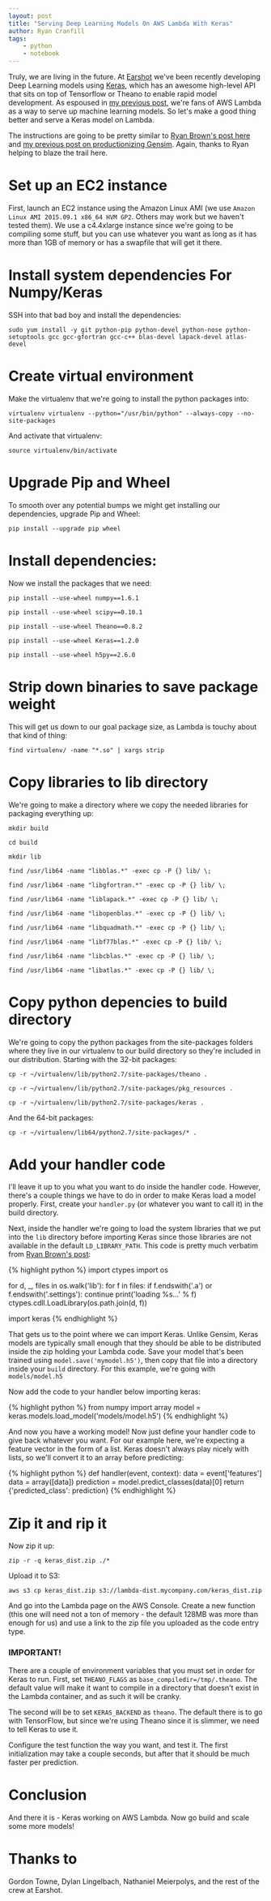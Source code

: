 ```yaml
---
layout: post
title: "Serving Deep Learning Models On AWS Lambda With Keras"
author: Ryan Cranfill
tags:
    - python
    - notebook
--- 
```

Truly, we are living in the future. At [Earshot](www.earshotinc.com) we've been recently developing Deep Learning models using [Keras](https://keras.io/), which has an awesome high-level API that sits on top of Tensorflow or Theano to enable rapid model development. As espoused in [my previous post](gensim-aws-lambda), we're fans of AWS Lambda as a way to serve up machine learning models. So let's make a good thing better and serve a Keras model on Lambda. 

The instructions are going to be pretty similar to [Ryan Brown's post here](https://serverlesscode.com/post/deploy-scikitlearn-on-lamba/) and [my previous post on productionizing Gensim](gensim-aws-lambda). Again, thanks to Ryan helping to blaze the trail here.

# Set up an EC2 instance

First, launch an EC2 instance using the Amazon Linux AMI (we use `Amazon Linux AMI 2015.09.1 x86_64 HVM GP2`. Others may work but we haven't tested them). We use a c4.4xlarge instance since we're going to be compiling some stuff, but you can use whatever you want as long as it has more than 1GB of memory or has a swapfile that will get it there.

# Install system dependencies For Numpy/Keras

SSH into that bad boy and install the dependencies:

`sudo yum install -y git python-pip python-devel python-nose python-setuptools gcc gcc-gfortran gcc-c++ blas-devel lapack-devel atlas-devel`

# Create virtual environment

Make the virtualenv that we're going to install the python packages into:

`virtualenv virtualenv --python="/usr/bin/python" --always-copy --no-site-packages`

And activate that virtualenv:

`source virtualenv/bin/activate`

# Upgrade Pip and Wheel

To smooth over any potential bumps we might get installing our dependencies, upgrade Pip and Wheel:

`pip install --upgrade pip wheel`

# Install dependencies:

Now we install the packages that we need:

`pip install --use-wheel numpy==1.6.1`

`pip install --use-wheel scipy==0.10.1`

`pip install --use-wheel Theano==0.8.2`

`pip install --use-wheel Keras==1.2.0`

`pip install --use-wheel h5py==2.6.0`

# Strip down binaries to save package weight

This will get us down to our goal package size, as Lambda is touchy about that kind of thing: 

`find virtualenv/ -name "*.so" | xargs strip` 

# Copy libraries to lib directory

We're going to make a directory where we copy the needed libraries for packaging everything up:

`mkdir build`

`cd build`

`mkdir lib`

`find /usr/lib64 -name "libblas.*" -exec cp -P {} lib/ \;`

`find /usr/lib64 -name "libgfortran.*" -exec cp -P {} lib/ \;`

`find /usr/lib64 -name "liblapack.*" -exec cp -P {} lib/ \;`

`find /usr/lib64 -name "libopenblas.*" -exec cp -P {} lib/ \;`

`find /usr/lib64 -name "libquadmath.*" -exec cp -P {} lib/ \;`

`find /usr/lib64 -name "libf77blas.*" -exec cp -P {} lib/ \;`

`find /usr/lib64 -name "libcblas.*" -exec cp -P {} lib/ \;`

`find /usr/lib64 -name "libatlas.*" -exec cp -P {} lib/ \;`

# Copy python depencies to build directory

We're going to copy the python packages from the site-packages folders where they live in our virtualenv to our build directory so they're included in our distribution. Starting with the 32-bit packages:

`cp -r ~/virtualenv/lib/python2.7/site-packages/theano .`

`cp -r ~/virtualenv/lib/python2.7/site-packages/pkg_resources .`

`cp -r ~/virtualenv/lib/python2.7/site-packages/keras .`

And the 64-bit packages:

`cp -r ~/virtualenv/lib64/python2.7/site-packages/* .`

# Add your handler code

I'll leave it up to you what you want to do inside the handler code. However, there's a couple things we have to do in order to make Keras load a model properly. First, create your `handler.py` (or whatever you want to call it) in the build directory.

Next, inside the handler we're going to load the system libraries that we put into the `lib` directory before importing Keras since those libraries are not available in the default `LD_LIBRARY_PATH`. This code is pretty much verbatim from [Ryan Brown's post](https://serverlesscode.com/post/deploy-scikitlearn-on-lamba/):

{% highlight python %}
import ctypes
import os

for d, _, files in os.walk('lib'):
    for f in files:
        if f.endswith('.a') or f.endswith('.settings'):
            continue
        print('loading %s...' % f)
        ctypes.cdll.LoadLibrary(os.path.join(d, f))

import keras
{% endhighlight %}

That gets us to the point where we can import Keras. Unlike Gensim, Keras models are typically small enough that they should be able to be distributed inside the zip holding your Lambda code. Save your model that's been trained using `model.save('mymodel.h5')`, then copy that file into a directory inside your `build` directory. For this example, we're going with `models/model.h5`

Now add the code to your handler below importing keras:

{% highlight python %}
from numpy import array
model = keras.models.load_model('models/model.h5')
{% endhighlight %}

And now you have a working model! Now just define your handler code to give back whatever you want. For our example here, we're expecting a feature vector in the form of a list. Keras doesn't always play nicely with lists, so we'll convert it to an array before predicting:

{% highlight python %}
def handler(event, context):
    data = event['features']
    data = array([data])
    prediction = model.predict_classes(data)[0]
    return {'predicted_class': prediction}
{% endhighlight %}

# Zip it and rip it

Now zip it up:

`zip -r -q keras_dist.zip ./*`

Upload it to S3:

`aws s3 cp keras_dist.zip s3://lambda-dist.mycompany.com/keras_dist.zip`

And go into the Lambda page on the AWS Console. Create a new function (this one will need not a ton of memory - the default 128MB was more than enough for us) and use a link to the zip file you uploaded as the code entry type.

### IMPORTANT!

There are a couple of environment variables that you must set in order for Keras to run. First, set `THEANO_FLAGS` as `base_compiledir=/tmp/.theano`. The default value will make it want to compile in a directory that doesn't exist in the Lambda container, and as such it will be cranky.

The second will be to set `KERAS_BACKEND` as `theano`. The default there is to go with TensorFlow, but since we're using Theano since it is slimmer, we need to tell Keras to use it.

Configure the test function the way you want, and test it. The first initialization may take a couple seconds, but after that it should be much faster per prediction.

# Conclusion

And there it is - Keras working on AWS Lambda. Now go build and scale some more models!

# Thanks to

Gordon Towne, Dylan Lingelbach, Nathaniel Meierpolys, and the rest of the crew
at Earshot.

